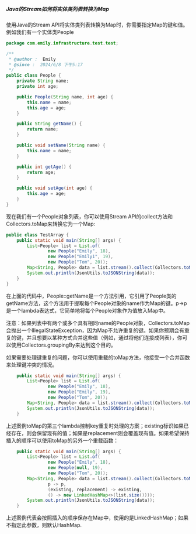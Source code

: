 ##### Java的Stream如何将实体类列表转换为Map

使用Java的Stream API将实体类列表转换为Map时，你需要指定Map的键和值。例如我们有一个实体类People

```java
package com.emily.infrastructure.test.test;

/**
 * @author :  Emily
 * @since :  2024/6/8 下午5:17
 */
public class People {
    private String name;
    private int age;

    public People(String name, int age) {
        this.name = name;
        this.age = age;
    }

    public String getName() {
        return name;
    }

    public void setName(String name) {
        this.name = name;
    }

    public int getAge() {
        return age;
    }

    public void setAge(int age) {
        this.age = age;
    }
}

```

现在我们有一个People对象列表，你可以使用Stream API的collect方法和Collectors.toMap来转换它为一个Map:

```java
public class TestArray {
    public static void main(String[] args) {
        List<People> list = List.of(
                new People("Emily", 18),
                new People("Emily1", 19),
                new People("Tom", 20));
        Map<String, People> data = list.stream().collect(Collectors.toMap(People::getName, p -> p));
        System.out.println(JsonUtils.toJSONString(data));
    }
}
```

在上面的代码中，People::getName是一个方法引用，它引用了People类的getName方法，这个方法用于提取每个People对象的name作为Map的键。p->p是一个lambda表达式，它简单地将每个People对象作为值放入Map中。

注意：如果列表中有两个或多个具有相同name的People对象，Collectors.toMap会抛出一个IllegalStateException，因为Map不允许重复的键。如果你预期会有重复的键，并且想要以某种方式合并这些值（例如，通过将他们连接成列表），你可以使用Collectors.groupingBy来达到这个目的。

如果需要处理键重复的问题，你可以使用重载的toMap方法，他接受一个合并函数来处理键冲突的情况。

```java
    public static void main(String[] args) {
        List<People> list = List.of(
                new People("Emily", 18),
                new People("Emily", 19),
                new People("Tom", 20));
        Map<String, People> data = list.stream().collect(Collectors.toMap(People::getName, p -> p, (existing, replacement) -> existing));
        System.out.println(JsonUtils.toJSONString(data));
    }
```

上述案例toMap的第三个lambda控制key重复时处理的方案；existing标识如果已经存在，则会保留现有的值；如果是replacement则会覆盖现有值。如果希望保持插入的顺序可以使用toMap的另外一个重载函数：

```java
    public static void main(String[] args) {
        List<People> list = List.of(
                new People("Emily", 18),
                new People(null, 19),
                new People("Tom", 20));
        Map<String, People> data = list.stream().collect(Collectors.toMap(People::getName, 
                p -> p, 
                (existing, replacement) -> existing,
                () -> new LinkedHashMap<>(list.size())));
        System.out.println(JsonUtils.toJSONString(data));
    }
```

上述案例代表会按照插入的顺序保存在Map中，使用的是LinkedHashMap；如果不指定此参数，则默认HashMap.